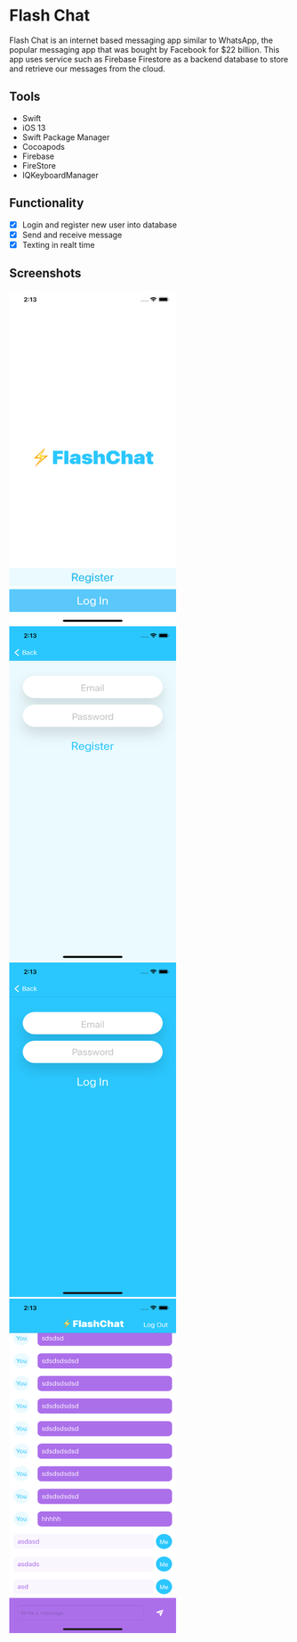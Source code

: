 # Flash Chat

Flash Chat is an internet based messaging app similar to WhatsApp, the popular messaging app that was bought by Facebook for $22 billion. This app uses service such as Firebase Firestore as a backend database to store and retrieve our messages from the cloud.

## Tools

- Swift
- iOS 13
- Swift Package Manager
- Cocoapods
- Firebase
- FireStore
- IQKeyboardManager

## Functionality

- [x] Login and register new user into database
- [x] Send and receive message
- [x] Texting in realt time

## Screenshots

<img src="Simulator Screen Shot - iPhone 11 - 2021-01-08 at 14.13.10.png" width="300" height="600">
<img src="Simulator Screen Shot - iPhone 11 - 2021-01-08 at 14.13.15.png" width="300" height="600">
<img src="Simulator Screen Shot - iPhone 11 - 2021-01-08 at 14.13.20.png" width="300" height="600">
<img src="Simulator Screen Shot - iPhone 11 - 2021-01-08 at 14.13.44.png" width="300" height="600">



